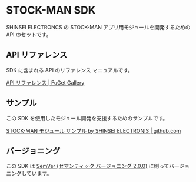 # STOCK-MAN SDK

SHINSEI ELECTRONCS の STOCK-MAN アプリ用モジュールを開発するための API のセットです。



## API リファレンス

SDK に含まれる API  のリファレンス マニュアルです。

[API リファレンス | FuGet Gallery](https://www.fuget.org/packages/Storex.Core)




## サンプル

この SDK を使用したモジュール開発を支援するためのサンプルです。

[STOCK-MAN モジュール サンプル by SHINSEI ELECTRONIS | github.com](https://github.com/serevo/storex-samples)




## バージョニング

この SDK は [SemVer (セマンティック バージョニング 2.0.0)](https://semver.org/lang/ja/) に則ってバージョニングしています。